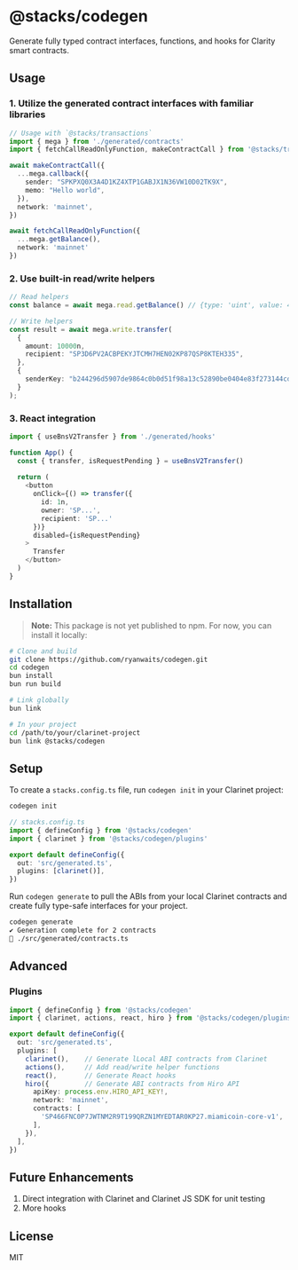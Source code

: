 # @stacks/codegen

Generate fully typed contract interfaces, functions, and hooks for Clarity smart contracts.

## Usage

### 1. Utilize the generated contract interfaces with familiar libraries
```typescript
// Usage with `@stacks/transactions`
import { mega } from './generated/contracts'
import { fetchCallReadOnlyFunction, makeContractCall } from '@stacks/transactions'

await makeContractCall({
  ...mega.callback({
    sender: "SPKPXQ0X3A4D1KZ4XTP1GABJX1N36VW10D02TK9X",
    memo: "Hello world",
  }),
  network: 'mainnet',
})

await fetchCallReadOnlyFunction({
  ...mega.getBalance(),
  network: 'mainnet'
})
```

### 2. Use built-in read/write helpers
```typescript
// Read helpers
const balance = await mega.read.getBalance() // {type: 'uint', value: 42000000n}

// Write helpers
const result = await mega.write.transfer(
  {
    amount: 10000n,
    recipient: "SP3D6PV2ACBPEKYJTCMH7HEN02KP87QSP8KTEH335",
  },
  {
    senderKey: "b244296d5907de9864c0b0d51f98a13c52890be0404e83f273144cd5b9960eed01",
  }
);
```

### 3. React integration
```typescript
import { useBnsV2Transfer } from './generated/hooks'

function App() {
  const { transfer, isRequestPending } = useBnsV2Transfer()
  
  return (
    <button 
      onClick={() => transfer({
        id: 1n,
        owner: 'SP...',
        recipient: 'SP...'
      })}
      disabled={isRequestPending}
    >
      Transfer
    </button>
  )
}
```

## Installation

> **Note:** This package is not yet published to npm. For now, you can install it locally:

```bash
# Clone and build
git clone https://github.com/ryanwaits/codegen.git
cd codegen
bun install
bun run build

# Link globally
bun link

# In your project
cd /path/to/your/clarinet-project
bun link @stacks/codegen
```
## Setup

To create a `stacks.config.ts` file, run `codegen init` in your Clarinet project:

```bash
codegen init
```

```typescript
// stacks.config.ts
import { defineConfig } from '@stacks/codegen'
import { clarinet } from '@stacks/codegen/plugins'

export default defineConfig({
  out: 'src/generated.ts',
  plugins: [clarinet()],
})
```

Run `⁠codegen generate` to pull the ABIs from your local Clarinet contracts and create fully type-safe interfaces for your project.

```bash
codegen generate
✔ Generation complete for 2 contracts
📄 ./src/generated/contracts.ts
```

## Advanced

### Plugins

```typescript
import { defineConfig } from '@stacks/codegen'
import { clarinet, actions, react, hiro } from '@stacks/codegen/plugins'

export default defineConfig({
  out: 'src/generated.ts',
  plugins: [
    clarinet(),    // Generate lLocal ABI contracts from Clarinet
    actions(),     // Add read/write helper functions
    react(),       // Generate React hooks
    hiro({         // Generate ABI contracts from Hiro API
      apiKey: process.env.HIRO_API_KEY!,
      network: 'mainnet',
      contracts: [
        'SP466FNC0P7JWTNM2R9T199QRZN1MYEDTAR0KP27.miamicoin-core-v1',
      ],
    }),
  ],
})
```

## Future Enhancements

1. Direct integration with Clarinet and Clarinet JS SDK for unit testing
2. More hooks

## License

MIT